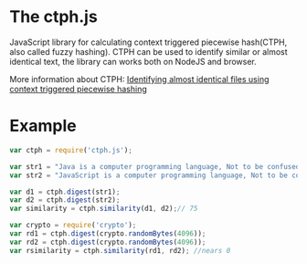 # The ctph.js

JavaScript library for calculating context triggered piecewise hash(CTPH, also called fuzzy hashing). CTPH can be used to identify similar or almost identical text, the library can works both on NodeJS and browser.

More information about CTPH: [Identifying almost identical files using context triggered piecewise hashing](http://dfrws.org/2006/proceedings/12-Kornblum.pdf "Title")

# Example

```js
var ctph = require('ctph.js');

var str1 = "Java is a computer programming language, Not to be confused with JavaScript.";
var str2 = "JavaScript is a computer programming language, Not to be confused with Java.";

var d1 = ctph.digest(str1);
var d2 = ctph.digest(str2);
var similarity = ctph.similarity(d1, d2);// 75

var crypto = require('crypto');
var rd1 = ctph.digest(crypto.randomBytes(4096));
var rd2 = ctph.digest(crypto.randomBytes(4096));
var rsimilarity = ctph.similarity(rd1, rd2); //nears 0
```